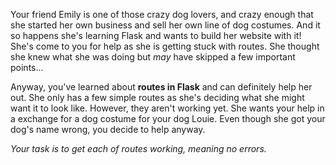Your friend Emily is one of those crazy dog lovers, and crazy enough that she started her own business and sell her own line of dog costumes. And it so happens she's learning Flask and wants to build her website with it! She's come to you for help as she is getting stuck with routes. She thought she knew what she was doing but *may* have skipped a few important points...

Anyway, you've learned about **routes in Flask** and can definitely help her out. She only has a few simple routes as she's deciding what she might want it to look like. However, they aren't working yet. She wants your help in a exchange for a dog costume for your dog Louie. Even though she got your dog's name wrong, you decide to help anyway.

*Your task is to get each of routes working, meaning no errors.*